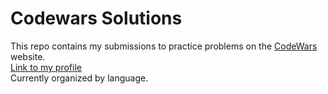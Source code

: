 # Codewars Solutions

This repo contains my submissions to practice problems on the [CodeWars](https://www.codewars.com) website.  
[Link to my profile](https://www.codewars.com/users/Eternal%20Practice)  
Currently organized by language.
